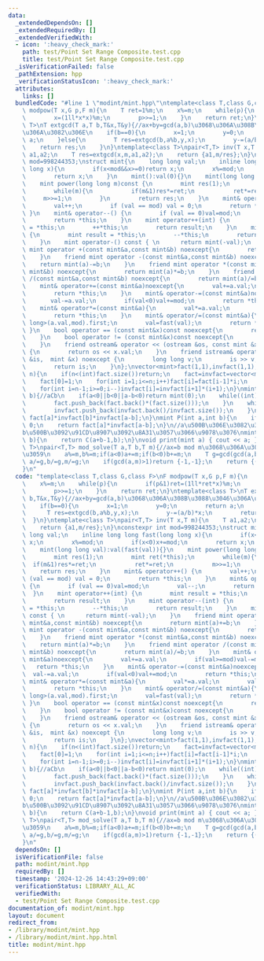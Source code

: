 ```yaml
---
data:
  _extendedDependsOn: []
  _extendedRequiredBy: []
  _extendedVerifiedWith:
  - icon: ':heavy_check_mark:'
    path: test/Point Set Range Composite.test.cpp
    title: test/Point Set Range Composite.test.cpp
  _isVerificationFailed: false
  _pathExtension: hpp
  _verificationStatusIcon: ':heavy_check_mark:'
  attributes:
    links: []
  bundledCode: "#line 1 \"modint/mint.hpp\"\ntemplate<class T,class G,class F>\nF\
    \ modpow(T x,G p,F m){\n    T ret=1%m;\n    x%=m;\n    while(p){\n        if(p&1)ret=(1ll*ret*x)%m;\n\
    \        x=(1ll*x*x)%m;\n        p>>=1;\n    }\n    return ret;\n}\ntemplate<class\
    \ T>\nT extgcd(T a,T b,T&x,T&y){//ax+by=gcd(a,b)\u3068\u306A\u308B\u3088\u3046\
    \u306A\u3082\u306E\n    if(b==0){\n        x=1;\n        y=0;\n        return\
    \ a;\n    }else{\n        T res=extgcd(b,a%b,y,x);\n        y-=(a/b)*x;\n    \
    \    return res;\n    }\n}\ntemplate<class T>\npair<T,T> inv(T x,T m){\n    T\
    \ a1,a2;\n    T res=extgcd(x,m,a1,a2);\n    return {a1,m/res};\n}\nconstexpr int\
    \ mod=998244353;\nstruct mint{\n    long long val;\n    inline long long fast(long\
    \ long x){\n        if(x<mod&&x>=0)return x;\n        x%=mod;\n        if(x<0)x+=mod;\n\
    \        return x;\n    }\n    mint():val(0){}\n    mint(long long val):val(fast(val)){}\n\
    \    mint power(long long m)const {\n        mint res(1);\n        mint ret(*this);\n\
    \        while(m){\n           if(m&1)res*=ret;\n           ret*=ret;\n      \
    \     m>>=1;\n        }\n        return res;\n    }\n    mint& operator++() {\n\
    \        val++;\n        if (val == mod) val = 0;\n        return *this;\n   \
    \ }\n    mint& operator--() {\n        if (val == 0)val=mod;\n        val--;\n\
    \        return *this;\n    }\n    mint operator++(int) {\n        mint result\
    \ = *this;\n        ++*this;\n        return result;\n    }\n    mint operator--(int)\
    \ {\n        mint result = *this;\n        --*this;\n        return result;\n\
    \    }\n    mint operator-() const { \n      return mint(-val);\n    }\n    friend\
    \ mint operator +(const mint&a,const mint&b) noexcept{\n        return mint(a)+=b;\n\
    \    }\n    friend mint operator -(const mint&a,const mint&b) noexcept{\n    \
    \    return mint(a)-=b;\n    }\n    friend mint operator *(const mint&a,const\
    \ mint&b) noexcept{\n        return mint(a)*=b;\n    }\n    friend mint operator\
    \ /(const mint&a,const mint&b) noexcept{\n        return mint(a)/=b;\n    }\n\
    \    mint& operator+=(const mint&a)noexcept{\n        val+=a.val;\n        if(val>=mod)val-=mod;\n\
    \        return *this;\n    }\n    mint& operator-=(const mint&a)noexcept{\n \
    \       val-=a.val;\n        if(val<0)val+=mod;\n        return *this;\n    }\n\
    \    mint& operator*=(const mint&a){\n        val*=a.val;\n        val=fast(val);\n\
    \        return *this;\n    }\n    mint& operator/=(const mint&a){\n        val*=inv<long\
    \ long>(a.val,mod).first;\n        val=fast(val);\n        return *this;\n   \
    \ }\n    bool operator == (const mint&x)const noexcept{\n        return this->val==x.val;\n\
    \    }\n    bool operator != (const mint&x)const noexcept{\n        return this->val!=x.val;\n\
    \    }\n    friend ostream& operator << (ostream &os, const mint &x) noexcept\
    \ {\n        return os << x.val;\n    }\n    friend istream& operator >> (istream\
    \ &is,  mint &x) noexcept {\n        long long v;\n        is >> v;\n        x=mint(v);\n\
    \        return is;\n    }\n};\nvector<mint>fact(1,1),invfact(1,1);\nvoid build(int\
    \ n){\n    if(n<(int)fact.size())return;\n    fact=invfact=vector<mint>(n+1);\n\
    \    fact[0]=1;\n    for(int i=1;i<=n;i++)fact[i]=fact[i-1]*i;\n    invfact[n]=(1/fact[n]);\n\
    \    for(int i=n-1;i>=0;i--)invfact[i]=invfact[i+1]*(i+1);\n}\nmint C(int a,int\
    \ b){//aCb\n    if(a<0||b<0||a-b<0)return mint(0);\n    while((int)fact.size()<=a){\n\
    \        fact.push_back(fact.back()*(fact.size()));\n    }\n    while((int)invfact.size()<=a){\n\
    \        invfact.push_back(invfact.back()/invfact.size());\n    }\n    return\
    \ fact[a]*invfact[b]*invfact[a-b];\n}\nmint P(int a,int b){\n    if(a<b||b<0)return\
    \ 0;\n    return fact[a]*invfact[a-b];\n}\n//a\u500B\u306E\u3082\u306E\u304B\u3089\
    b\u500B\u3092\u91CD\u8907\u3092\u8A31\u3057\u3066\u9078\u3076\nmint H(int a,int\
    \ b){\n    return C(a+b-1,b);\n}\nvoid print(mint a) { cout << a; }\ntemplate<class\
    \ T>\npair<T,T> mod_solve(T a,T b,T m){//ax=b mod m\u3068\u306A\u308Bx\u3092\u8FD4\
    \u3059\n    a%=m,b%=m;if(a<0)a+=m;if(b<0)b+=m;\n    T g=gcd(gcd(a,b),m);\n   \
    \ a/=g,b/=g,m/=g;\n    if(gcd(a,m)>1)return {-1,-1};\n    return {(inv(a,m).first*b)%m,inv(a,m).second};\n\
    }\n"
  code: "template<class T,class G,class F>\nF modpow(T x,G p,F m){\n    T ret=1%m;\n\
    \    x%=m;\n    while(p){\n        if(p&1)ret=(1ll*ret*x)%m;\n        x=(1ll*x*x)%m;\n\
    \        p>>=1;\n    }\n    return ret;\n}\ntemplate<class T>\nT extgcd(T a,T\
    \ b,T&x,T&y){//ax+by=gcd(a,b)\u3068\u306A\u308B\u3088\u3046\u306A\u3082\u306E\n\
    \    if(b==0){\n        x=1;\n        y=0;\n        return a;\n    }else{\n  \
    \      T res=extgcd(b,a%b,y,x);\n        y-=(a/b)*x;\n        return res;\n  \
    \  }\n}\ntemplate<class T>\npair<T,T> inv(T x,T m){\n    T a1,a2;\n    T res=extgcd(x,m,a1,a2);\n\
    \    return {a1,m/res};\n}\nconstexpr int mod=998244353;\nstruct mint{\n    long\
    \ long val;\n    inline long long fast(long long x){\n        if(x<mod&&x>=0)return\
    \ x;\n        x%=mod;\n        if(x<0)x+=mod;\n        return x;\n    }\n    mint():val(0){}\n\
    \    mint(long long val):val(fast(val)){}\n    mint power(long long m)const {\n\
    \        mint res(1);\n        mint ret(*this);\n        while(m){\n         \
    \  if(m&1)res*=ret;\n           ret*=ret;\n           m>>=1;\n        }\n    \
    \    return res;\n    }\n    mint& operator++() {\n        val++;\n        if\
    \ (val == mod) val = 0;\n        return *this;\n    }\n    mint& operator--()\
    \ {\n        if (val == 0)val=mod;\n        val--;\n        return *this;\n  \
    \  }\n    mint operator++(int) {\n        mint result = *this;\n        ++*this;\n\
    \        return result;\n    }\n    mint operator--(int) {\n        mint result\
    \ = *this;\n        --*this;\n        return result;\n    }\n    mint operator-()\
    \ const { \n      return mint(-val);\n    }\n    friend mint operator +(const\
    \ mint&a,const mint&b) noexcept{\n        return mint(a)+=b;\n    }\n    friend\
    \ mint operator -(const mint&a,const mint&b) noexcept{\n        return mint(a)-=b;\n\
    \    }\n    friend mint operator *(const mint&a,const mint&b) noexcept{\n    \
    \    return mint(a)*=b;\n    }\n    friend mint operator /(const mint&a,const\
    \ mint&b) noexcept{\n        return mint(a)/=b;\n    }\n    mint& operator+=(const\
    \ mint&a)noexcept{\n        val+=a.val;\n        if(val>=mod)val-=mod;\n     \
    \   return *this;\n    }\n    mint& operator-=(const mint&a)noexcept{\n      \
    \  val-=a.val;\n        if(val<0)val+=mod;\n        return *this;\n    }\n   \
    \ mint& operator*=(const mint&a){\n        val*=a.val;\n        val=fast(val);\n\
    \        return *this;\n    }\n    mint& operator/=(const mint&a){\n        val*=inv<long\
    \ long>(a.val,mod).first;\n        val=fast(val);\n        return *this;\n   \
    \ }\n    bool operator == (const mint&x)const noexcept{\n        return this->val==x.val;\n\
    \    }\n    bool operator != (const mint&x)const noexcept{\n        return this->val!=x.val;\n\
    \    }\n    friend ostream& operator << (ostream &os, const mint &x) noexcept\
    \ {\n        return os << x.val;\n    }\n    friend istream& operator >> (istream\
    \ &is,  mint &x) noexcept {\n        long long v;\n        is >> v;\n        x=mint(v);\n\
    \        return is;\n    }\n};\nvector<mint>fact(1,1),invfact(1,1);\nvoid build(int\
    \ n){\n    if(n<(int)fact.size())return;\n    fact=invfact=vector<mint>(n+1);\n\
    \    fact[0]=1;\n    for(int i=1;i<=n;i++)fact[i]=fact[i-1]*i;\n    invfact[n]=(1/fact[n]);\n\
    \    for(int i=n-1;i>=0;i--)invfact[i]=invfact[i+1]*(i+1);\n}\nmint C(int a,int\
    \ b){//aCb\n    if(a<0||b<0||a-b<0)return mint(0);\n    while((int)fact.size()<=a){\n\
    \        fact.push_back(fact.back()*(fact.size()));\n    }\n    while((int)invfact.size()<=a){\n\
    \        invfact.push_back(invfact.back()/invfact.size());\n    }\n    return\
    \ fact[a]*invfact[b]*invfact[a-b];\n}\nmint P(int a,int b){\n    if(a<b||b<0)return\
    \ 0;\n    return fact[a]*invfact[a-b];\n}\n//a\u500B\u306E\u3082\u306E\u304B\u3089\
    b\u500B\u3092\u91CD\u8907\u3092\u8A31\u3057\u3066\u9078\u3076\nmint H(int a,int\
    \ b){\n    return C(a+b-1,b);\n}\nvoid print(mint a) { cout << a; }\ntemplate<class\
    \ T>\npair<T,T> mod_solve(T a,T b,T m){//ax=b mod m\u3068\u306A\u308Bx\u3092\u8FD4\
    \u3059\n    a%=m,b%=m;if(a<0)a+=m;if(b<0)b+=m;\n    T g=gcd(gcd(a,b),m);\n   \
    \ a/=g,b/=g,m/=g;\n    if(gcd(a,m)>1)return {-1,-1};\n    return {(inv(a,m).first*b)%m,inv(a,m).second};\n\
    }\n"
  dependsOn: []
  isVerificationFile: false
  path: modint/mint.hpp
  requiredBy: []
  timestamp: '2024-12-26 14:43:29+09:00'
  verificationStatus: LIBRARY_ALL_AC
  verifiedWith:
  - test/Point Set Range Composite.test.cpp
documentation_of: modint/mint.hpp
layout: document
redirect_from:
- /library/modint/mint.hpp
- /library/modint/mint.hpp.html
title: modint/mint.hpp
---
```

